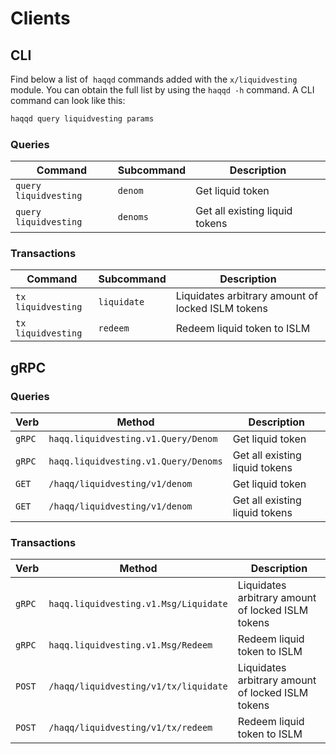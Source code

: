 <!--
order: 6
-->

# Clients

## CLI

Find below a list of  `haqqd` commands added with the  `x/liquidvesting` module. You can obtain the full list by using the `haqqd -h` command. A CLI command can look like this:

```bash
haqqd query liquidvesting params
```

### Queries

| Command                 | Subcommand | Description                    |
|-------------------------|------------|--------------------------------|
| `query` `liquidvesting` | `denom`    | Get liquid token               |
| `query` `liquidvesting` | `denoms`   | Get all existing liquid tokens |

### Transactions

| Command              | Subcommand  | Description                                       |
|----------------------|-------------|---------------------------------------------------|
| `tx` `liquidvesting` | `liquidate` | Liquidates arbitrary amount of locked ISLM tokens |
| `tx` `liquidvesting` | `redeem`    | Redeem liquid token to ISLM                       |

## gRPC

### Queries

| Verb   | Method                              | Description                    |
| ------ |-------------------------------------| ------------------------------ |
| `gRPC` | `haqq.liquidvesting.v1.Query/Denom` | Get liquid token               |
| `gRPC` | `haqq.liquidvesting.v1.Query/Denoms`| Get all existing liquid tokens |
| `GET`  | `/haqq/liquidvesting/v1/denom`      | Get liquid token               |
| `GET`  | `/haqq/liquidvesting/v1/denom`      | Get all existing liquid tokens |

### Transactions

| Verb   | Method                                | Description                                       |
|--------|---------------------------------------| ------------------------------------------------- |
| `gRPC` | `haqq.liquidvesting.v1.Msg/Liquidate` | Liquidates arbitrary amount of locked ISLM tokens |
| `gRPC` | `haqq.liquidvesting.v1.Msg/Redeem`    | Redeem liquid token to ISLM                       |
| `POST` | `/haqq/liquidvesting/v1/tx/liquidate` | Liquidates arbitrary amount of locked ISLM tokens |
| `POST` | `/haqq/liquidvesting/v1/tx/redeem`    | Redeem liquid token to ISLM                       |
